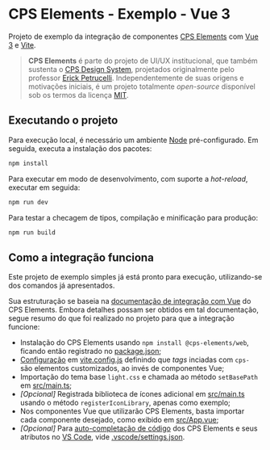 # CPS Elements - Exemplo - Vue 3

Projeto de exemplo da integração de componentes [CPS Elements](https://cpsrepositorio.github.io/cps-elements/#/) com [Vue 3](https://vuejs.org/) e [Vite](https://vitejs.dev/).

> **CPS Elements** é parte do projeto de UI/UX institucional, que também sustenta o [CPS Design System](https://cpsrepositorio.github.io/cps-design-system/), projetados originalmente pelo professor [Erick Petrucelli](https://github.com/ErickPetru). Independentemente de suas origens e motivações iniciais, é um projeto totalmente _open-source_ disponível sob os termos da licença [MIT](https://github.com/cpsrepositorio/cps-elements/blob/main/LICENSE.md).

## Executando o projeto

Para execução local, é necessário um ambiente [Node](https://nodejs.org/en) pré-configurado. Em seguida, executa a instalação dos pacotes:

```sh
npm install
```

Para executar em modo de desenvolvimento, com suporte a _hot-reload_, executar em seguida:

```sh
npm run dev
```

Para testar a checagem de tipos, compilação e minificação para produção:

```sh
npm run build
```

## Como a integração funciona

Este projeto de exemplo simples já está pronto para execução, utilizando-se dos comandos já apresentados.

Sua estruturação se baseia na [documentação de integração com Vue](https://cpsrepositorio.github.io/cps-elements/#/frameworks/vue) do CPS Elements. Embora detalhes possam ser obtidos em tal documentação, segue resumo do que foi realizado no projeto para que a integração funcione:

- Instalação do CPS Elements usando `npm install @cps-elements/web`, ficando então registrado no [package.json](./package.json);
- [Configuração](https://cpsrepositorio.github.io/cps-elements/#/frameworks/vue?id=configuração) em [vite.config.js](./vite.config.ts) definindo que _tags_ inciadas com `cps-` são elementos customizados, ao invés de componentes Vue;
- Importação do tema base `light.css` e chamada ao método `setBasePath` em [src/main.ts](./src/main.ts);
- _[Opcional]_ Registrada biblioteca de ícones adicional em [src/main.ts](./src/main.ts) usando o método `registerIconLibrary`, apenas como exemplo;
- Nos componentes Vue que utilizarão CPS Elements, basta importar cada componente desejado, como exibido em [src/App.vue](./src/App.vue);
- _[Opcional]_ Para [auto-completação de código](https://cpsrepositorio.github.io/cps-elements/#/fundamentos/utilização?id=auto-completação-de-código) dos CPS Elements e seus atributos no [VS Code](https://code.visualstudio.com/), vide [.vscode/settings.json](./.vscode/settings.json).
